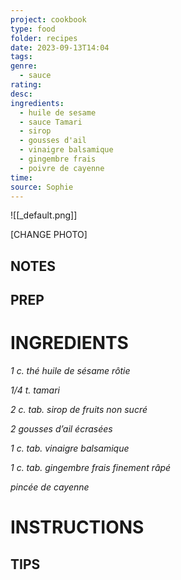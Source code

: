 ```yaml
---
project: cookbook
type: food
folder: recipes
date: 2023-09-13T14:04
tags: 
genre:
  - sauce
rating: 
desc: 
ingredients:
  - huile de sesame
  - sauce Tamari
  - sirop
  - gousses d'ail
  - vinaigre balsamique
  - gingembre frais
  - poivre de cayenne
time: 
source: Sophie
---
```


![[_default.png]]

[CHANGE PHOTO]


## NOTES




## PREP


# INGREDIENTS

_1 c. thé huile de sésame rôtie_

_1/4 t. tamari_

_2 c. tab. sirop de fruits non sucré_

_2 gousses d’ail écrasées_

_1 c. tab. vinaigre balsamique_

_1 c. tab. gingembre frais finement râpé_

_pincée de cayenne_


# INSTRUCTIONS


## TIPS



